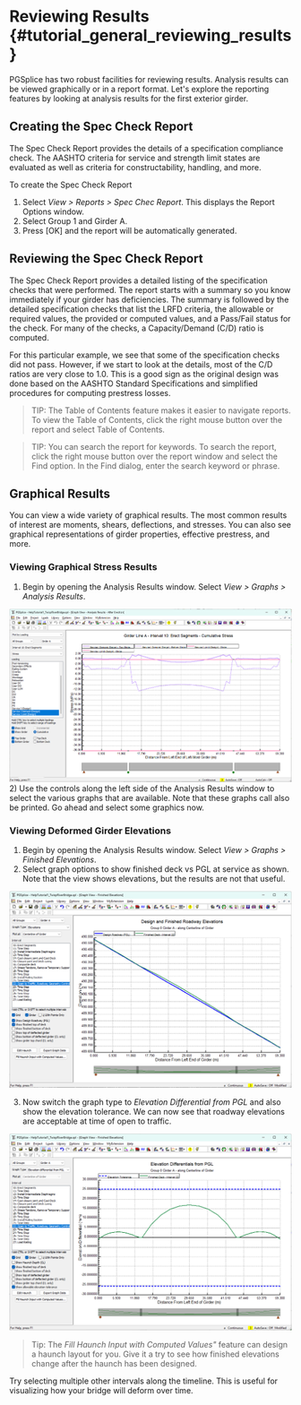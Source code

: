 Reviewing Results {#tutorial_general_reviewing_results}
==============================
PGSplice has two robust facilities for reviewing results. Analysis results can be viewed graphically or in a report format. Let's explore the reporting features by looking at analysis results for the first exterior girder.


Creating the Spec Check Report
------------------------------
The Spec Check Report provides the details of a specification compliance check. The AASHTO criteria for service and strength limit states are evaluated as well as criteria for constructability, handling, and more.

To create the Spec Check Report
1. Select *View > Reports > Spec Chec Report*. This displays the Report Options window.
2. Select Group 1 and Girder A.
3. Press [OK] and the report will be automatically generated.

Reviewing the Spec Check Report
----------------------------
The Spec Check Report provides a detailed listing of the specification checks that were performed. The report starts with a summary so you know immediately if your girder has deficiencies. The summary is followed by the detailed specification checks that list the LRFD criteria, the allowable or required values, the provided or computed values, and a Pass/Fail status for the check. For many of the checks, a Capacity/Demand (C/D) ratio is computed.

For this particular example, we see that some of the specification checks did not pass. However, if we start to look at the details, most of the C/D ratios are very close to 1.0. This is a good sign as the original design was done based on the AASHTO Standard Specifications and simplified procedures for computing prestress losses. 

> TIP: The Table of Contents feature makes it easier to navigate reports. To view the Table of Contents, click the right mouse button over the report and select Table of Contents.

> TIP: You can search the report for keywords. To search the report, click the right mouse button over the report window and select the Find option. In the Find dialog, enter the search keyword or phrase.

Graphical Results
------------------
You can view a wide variety of graphical results. The most common results of interest are moments, shears, deflections, and stresses. You can also see graphical representations of girder properties, effective prestress, and more.

### Viewing Graphical Stress Results ###
1) Begin by opening the Analysis Results window. Select *View > Graphs > Analysis Results*. 

![](Tutorial_General_Analysis_Results.png)
2) Use the controls along the left side of the Analysis Results window to select the various graphs that are available. Note that these graphs call also be printed. Go ahead and select some graphics now.

### Viewing Deformed Girder Elevations  ###
1) Begin by opening the Analysis Results window. Select *View > Graphs > Finished Elevations*. 
2) Select graph options to show finished deck vs PGL at service as shown. Note that the view shows elevations, but the results are not that useful.

![](Tutorial_General_Finished_Elevations.png)

3) Now switch the graph type to *Elevation Differential from PGL* and also show the elevation tolerance. We can now see that roadway elevations are acceptable at time of open to traffic.

![](Tutorial_General_Finished_Elevations_Diff.png)

> Tip: The *Fill Haunch Input with Computed Values"* feature can design a haunch layout for you. Give it a try to see how finished elevations change after the haunch has been designed.

Try selecting multiple other intervals along the timeline. This is useful for visualizing how your bridge will deform over time.



